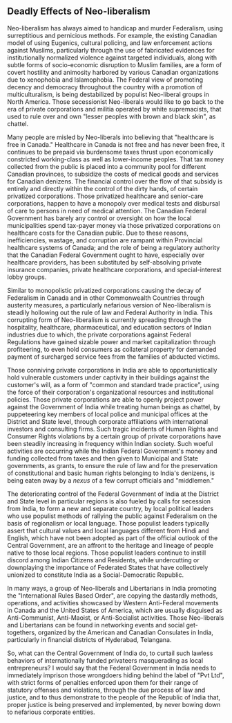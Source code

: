 ## Deadly Effects of Neo-liberalism

Neo-liberalism has always aimed to handicap and murder Federalism, using surreptitious and pernicious methods. For example, the existing Canadian model of using Eugenics, cultural policing, and law enforcement actions against Muslims, particularly through the use of fabricated evidences for institutionally normalized violence against targeted individuals, along with subtle forms of socio-economic disruption to Muslim families, are a form of covert hostility and animosity harbored by various Canadian organizations due to xenophobia and Islamophobia. The Federal view of promoting decency and democracy throughout the country with a promotion of multiculturalism, is being destabilized by populist Neo-liberal groups in North America. Those secessionist Neo-liberals would like to go back to the era of private corporations and militia operated by white supremacists, that used to rule over and own "lesser peoples with brown and black skin", as chattel. 

Many people are misled by Neo-liberals into believing that "healthcare is free in Canada." Healthcare in Canada is not free and has never been free, it continues to be prepaid via burdensome taxes thrust upon economically constricted working-class as well as lower-income peoples. That tax money collected from the public is placed into a community pool for different Canadian provinces, to subsidize the costs of medical goods and services for Canadian denizens. The financial control over the flow of that subsidy is entirely and directly within the control of the dirty hands, of certain privatized corporations. Those privatized healthcare and senior-care corporations, happen to have a monopoly over medical tests and disbursal of care to persons in need of medical attention. The Canadian Federal Government has barely any control or oversight on how the local municipalities spend tax-payer money via those privatized corporations on healthcare costs for the Canadian public. Due to these reasons, inefficiencies, wastage, and corruption are rampant within Provincial healthcare systems of Canada; and the role of being a regulatory authority that the Canadian Federal Government ought to have, especially over healthcare providers, has been substituted by self-absolving private insurance companies, private healthcare corporations, and special-interest lobby groups. 

Similar to monopolistic privatized corporations causing the decay of Federalism in Canada and in other Commonwealth Countries through austerity measures, a particularly nefarious version of Neo-liberalism is steadily hollowing out the rule of law and Federal Authority in India. This corrupting form of Neo-liberalism is currently spreading through the hospitality, healthcare, pharmaceutical, and education sectors of Indian industries due to which, the private corporations against Federal Regulations have gained sizable power and market capitalization through profiteering, to even hold consumers as collateral property for demanded payment of surcharged service fees from the families of abducted victims. 

Those conniving private corporations in India are able to opportunistically hold vulnerable customers under captivity in their buildings against the customer's will, as a form of "common and standard trade practice", using the force of their corporation's organizational resources and institutional policies. Those private corporations are able to openly project power against the Government of India while treating human beings as chattel, by puppeteering key members of local police and municipal offices at the District and State level, through corporate affiliations with international investors and consulting firms. Such tragic incidents of Human Rights and Consumer Rights violations by a certain group of private corporations have been steadily increasing in frequency within Indian society. Such woeful activities are occurring while the Indian Federal Government's money and funding collected from taxes and then given to Municipal and State governments, as grants, to ensure the rule of law and for the preservation of constitutional and basic human rights belonging to India's denizens, is being eaten away by a *nexus* of a few corrupt officials and "middlemen." 

The deteriorating control of the Federal Government of India at the District and State level in particular regions is also fueled by calls for secession from India, to form a new and separate country, by local political leaders who use populist methods of rallying the public against Federalism on the basis of regionalism or local language. Those populist leaders typically assert that cultural values and local languages different from Hindi and English, which have not been adopted as part of the official outlook of the Central Government, are an affront to the heritage and lineage of people native to those local regions. Those populist leaders continue to instill discord among Indian Citizens and Residents, while undercutting or downplaying the importance of Federated States that have collectively unionized to constitute India as a Social-Democratic Republic. 

In many ways, a group of Neo-liberals and Libertarians in India promoting the "International Rules Based Order", are copying the dastardly methods, operations, and activities showcased by Western Anti-Federal movements in Canada and the United States of America, which are usually disguised as Anti-Communist, Anti-Maoist, or Anti-Socialist activities. Those Neo-liberals and Libertarians can be found in networking events and social get-togethers, organized by the American and Canadian Consulates in India, particularly in financial districts of Hyderabad, Telangana. 

So, what can the Central Government of India do, to curtail such lawless behaviors of internationally funded privateers masquerading as local entrepreneurs? I would say that the Federal Government in India needs to immediately imprison those wrongdoers hiding behind the label of "Pvt Ltd", with strict forms of penalties enforced upon them for their range of statutory offenses and violations, through the due process of law and justice, and to thus demonstrate to the people of the Republic of India that, proper justice is being preserved and implemented, by never bowing down to nefarious corporate entities. 